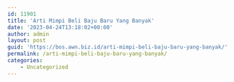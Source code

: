 ```yaml
---
id: 11901
title: 'Arti Mimpi Beli Baju Baru Yang Banyak'
date: '2023-04-24T13:18:02+00:00'
author: admin
layout: post
guid: 'https://bos.awn.biz.id/arti-mimpi-beli-baju-baru-yang-banyak/'
permalink: /arti-mimpi-beli-baju-baru-yang-banyak/
categories:
    - Uncategorized
---
```


